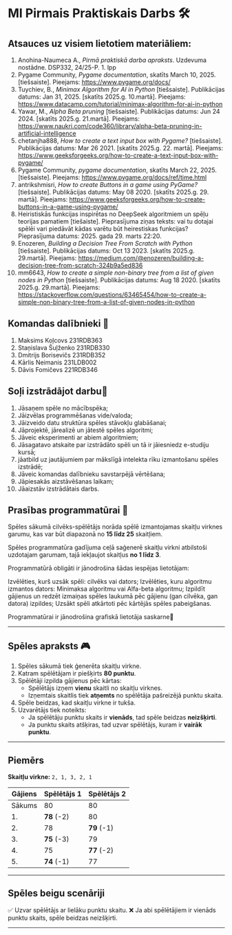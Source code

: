 # MI Pirmais Praktiskais Darbs 🛠️
## Atsauces uz visiem lietotiem materiāliem:

1. Anohina-Naumeca A., *Pirmā praktiskā darba apraksts*. Uzdevuma nostādne. DSP332, 24/25-P. 1. lpp
2. Pygame Community, *Pygame documentation*, skatīts March 10, 2025. [tiešsaiste]. Pieejams: https://www.pygame.org/docs/
3. Tuychiev, B., *Minimax Algorithm for AI in Python* [tiešsaiste]. Publikācijas datums: Jan 31, 2025. [skatīts 2025.g. 10.martā]. Pieejams: https://www.datacamp.com/tutorial/minimax-algorithm-for-ai-in-python
4. Yawar, M., *Alpha Beta pruning* [tiešsaiste]. Publikācijas datums: Jun 24 2024. [skatīts 2025.g. 21.martā]. Pieejams: https://www.naukri.com/code360/library/alpha-beta-pruning-in-artificial-intelligence
5. chetanjha888, *How to create a text input box with Pygame?* [tiešsaiste]. Publikācijas datums: Mar 26 2021. [skatīts 2025.g. 22. martā]. Pieejams: https://www.geeksforgeeks.org/how-to-create-a-text-input-box-with-pygame/
6. Pygame Community, *pygame documentation*, skatīts March 22, 2025. [tiešsaiste]. Pieejams: https://www.pygame.org/docs/ref/time.html
7. antrikshmisri, *How to create Buttons in a game using PyGame?* [tiešsaiste]. Publikācijas datums: May 08 2020. [skatīts 2025.g. 29. martā]. Pieejams: https://www.geeksforgeeks.org/how-to-create-buttons-in-a-game-using-pygame/
8. Heiristiskās funkcijas inspirētas no DeepSeek algoritmiem un spēļu teorijas pamatiem [tiešaiste]. Pieprasījuma ziņas teksts: vai tu dotajai spēlēi vari piedāvāt kādas varētu būt heirestiskas funkcijas? Pieprasījuma datums: 2025. gada 29. marts 22:20.
9. Enozeren, *Building a Decision Tree From Scratch with Python* [tiešsaiste]. Publikācijas datums: Oct 13 2023. [skatīts 2025.g. 29.martā]. Pieejams: https://medium.com/@enozeren/building-a-decision-tree-from-scratch-324b9a5ed836
10. mm6643, *How to create a simple non-binary tree from a list of given nodes in Python* [tiešsaiste]. Publikācijas datums: Aug 18 2020. [skatīts 2025.g. 29.martā]. Pieejams: https://stackoverflow.com/questions/63465454/how-to-create-a-simple-non-binary-tree-from-a-list-of-given-nodes-in-python

## Komandas dalībnieki 👤

1. Maksims Koļcovs 231RDB363
2. Staņislava Šuļženko 231RDB330
3. Dmitrijs Borisevičs 231RDB352
4. Kārlis Neimanis 231LDB002
5. Dāvis Fomičevs 221RDB346

## Soļi izstrādājot darbu📌

1. Jāsaņem spēle no mācībspēka;
2. Jāizvēlas programmēšanas vide/valoda;
3. Jāizveido datu struktūra spēles stāvokļu glabāšanai;
4. Jāprojektē, jārealizē un jātestē spēles algoritmi;
5. Jāveic eksperimenti ar abiem algoritmiem;
6. Jāsagatavo atskaite par izstrādāto spēli un tā ir jāiesniedz e-studiju kursā;
7. jāatbild uz jautājumiem par mākslīgā intelekta rīku izmantošanu spēles izstrādē;
8. Jāveic komandas dalībnieku savstarpējā vērtēšana;
9. Jāpiesakās aizstāvēšanas laikam;
10. Jāaizstāv izstrādātais darbs.



## Prasības programmatūrai 🎯

Spēles sākumā cilvēks-spēlētājs norāda spēlē izmantojamas skaitļu virknes garumu, kas var būt diapazonā no **15 līdz 25** skaitļiem.

Spēles programmatūra gadījuma ceļā saģenerē skaitļu virkni atbilstoši uzdotajam garumam, tajā iekļaujot skaitļus **no 1 līdz 3**.

Programmatūrā obligāti ir jānodrošina šādas iespējas lietotājam: 

Izvēlēties, kurš uzsāk spēli: cilvēks vai dators;
Izvēlēties, kuru algoritmu izmantos dators: Minimaksa algoritmu vai Alfa-beta algoritmu;
Izpildīt gājienus un redzēt izmaiņas spēles laukumā pēc gājienu (gan cilvēka, gan datora) izpildes;
Uzsākt spēli atkārtoti pēc kārtējās spēles pabeigšanas.

Programmatūrai ir jānodrošina grafiskā lietotāja saskarne🧩

---

## Spēles apraksts 🎮

1. Spēles sākumā tiek ģenerēta skaitļu virkne.
2. Katram spēlētājam ir piešķirts **80 punktu**.
3. Spēlētāji izpilda gājienus pēc kārtas:
   - Spēlētājs izņem **vienu** skaitli no skaitļu virknes.
   - Izņemtais skaitlis tiek **atņemts** no spēlētāja pašreizējā punktu skaita.
4. Spēle beidzas, kad skaitļu virkne ir tukša.
5. Uzvarētājs tiek noteikts:
   - Ja spēlētāju punktu skaits ir **vienāds**, tad spēle beidzas **neizšķirti**.
   - Ja punktu skaits atšķiras, tad uzvar spēlētājs, kuram ir **vairāk punktu**.

---

## Piemērs

**Skaitļu virkne:** `2, 1, 3, 2, 1`

| Gājiens | Spēlētājs 1 | Spēlētājs 2 |
| ------- | ----------- | ----------- |
| Sākums  | 80          | 80          |
| 1.      | **78** (-2) | 80          |
| 2.      | 78          | **79** (-1) |
| 3.      | **75** (-3) | 79          |
| 4.      | 75          | **77** (-2) |
| 5.      | **74** (-1) | 77          |

---

## Spēles beigu scenāriji

✅ Uzvar spēlētājs ar lielāku punktu skaitu.
❌ Ja abi spēlētājiem ir vienāds punktu skaits, spēle beidzas neizšķirti.

---


